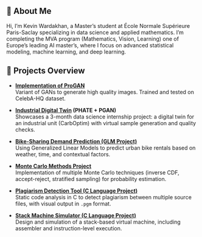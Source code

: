 ## 👋 About Me

Hi, I’m Kevin Wardakhan, a Master’s student at École Normale Supérieure Paris-Saclay specializing in data science and applied mathematics. I’m completing the MVA program (Mathematics, Vision, Learning) one of Europe’s leading AI master’s, where I focus on advanced statistical modeling, machine learning, and deep learning.

## 🚀 Projects Overview
- **[Implementation of ProGAN](https://github.com/KevinWardakhan/ProGAN)**<br>
  Variant of GANs to generate high quality images. Trained and tested on CelebA-HQ dataset.

- **[Industrial Digital Twin](https://github.com/KevinWardakhan/Industrial-Digital-Twin) (PHATE + PGAN)**<br>
  Showcases a 3-month data science internship project: a digital twin for an industrial unit (CarbOptim) with virtual sample generation and quality checks.

- **[Bike-Sharing Demand Prediction (GLM Project)](https://github.com/KevinWardakhan/GLM_project)**  
  Using Generalized Linear Models to predict urban bike rentals based on weather, time, and contextual factors.

- **[Monte Carlo Methods Project](https://github.com/KevinWardakhan/monte-carlo-project)**  
  Implementation of multiple Monte Carlo techniques (inverse CDF, accept-reject, stratified sampling) for probability estimation.

- **[Plagiarism Detection Tool (C Language Project)](https://github.com/KevinWardakhan/plagiat_detector)**  
  Static code analysis in C to detect plagiarism between multiple source files, with visual output in `.pgm` format.

- **[Stack Machine Simulator (C Language Project)](https://github.com/KevinWardakhan/pile_project)**  
  Design and simulation of a stack-based virtual machine, including assembler and instruction-level execution.

